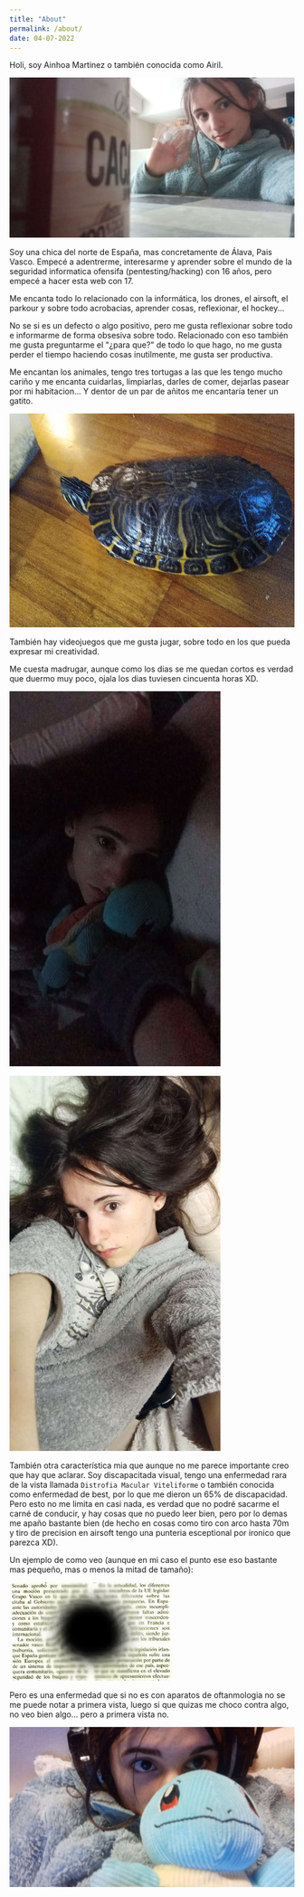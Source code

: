 ```yaml
---
title: "About"
permalink: /about/
date: 04-07-2022
---
```


Holi, soy Ainhoa Martinez o también conocida como Airil.

![](/assets/images/about/holi.jpg)

Soy una chica del norte de España, mas concretamente de Álava, Pais Vasco. Empecé a adentrerme, interesarme y aprender sobre el mundo de la seguridad informatica ofensifa (pentesting/hacking) con 16 años, pero empecé a hacer esta web con 17. 

Me encanta todo lo relacionado con la informática, los drones, el airsoft, el parkour y sobre todo acrobacias, aprender cosas, reflexionar, el hockey...

No se si es un defecto o algo positivo, pero me gusta reflexionar sobre todo e informarme de forma obsesiva sobre todo. Relacionado con eso también me gusta preguntarme el "¿para que?" de todo lo que hago, no me gusta perder el tiempo  haciendo cosas inutilmente, me gusta ser productiva.

Me encantan los animales, tengo tres tortugas a las que les tengo mucho cariño y me encanta cuidarlas, limpiarlas, darles de comer, dejarlas pasear por mi habitacion... Y dentor de un par de añitos me encantaría tener un gatito.

![](/assets/images/about/tutel.jpg)


También hay videojuegos que me gusta jugar, sobre todo en los que pueda expresar mi creatividad.

Me cuesta madrugar, aunque como los dias se me quedan cortos es verdad que duermo muy poco, ojala los dias tuviesen cincuenta horas XD.

![](/assets/images/about/dormilona.jpg)

![](/assets/images/about/dormilona2.jpg)

También otra característica mia que aunque no me parece importante creo que hay que aclarar. Soy discapacitada visual, tengo una enfermedad rara de la vista llamada `Distrofia Macular Viteliforme` o también conocida como enfermedad de best, por lo que me dieron un 65% de discapacidad. Pero esto no me limita en casi nada, es verdad que no podré sacarme el carné de conducir, y hay cosas que no puedo leer bien, pero por lo demas me apaño bastante bien (de hecho en cosas como tiro con arco hasta 70m y tiro de precision en airsoft tengo una punteria esceptional por ironico que parezca XD).

Un ejemplo de como veo (aunque en mi caso el punto ese eso bastante mas pequeño, mas o menos la mitad de tamaño):

![](/assets/images/about/download.jpg)

Pero es una enfermedad que si no es con aparatos de oftanmologia no se me puede notar a primera vista, luego si que quizas me choco contra algo, no veo bien algo... pero a primera vista no.

![](/assets/images/about/dormilona3.jpg)





